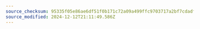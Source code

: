 ```yaml
---
source_checksum: 95335f05e86ae6df51f0b171c72a09a499ffc9703717a2bf7cdadfff182b6b6c
source_modified: 2024-12-12T21:11:49.586Z
---
```


